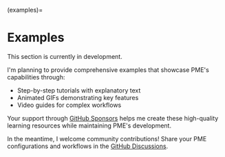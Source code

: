 (examples)=

# Examples

This section is currently in development.

I'm planning to provide comprehensive examples that showcase PME's capabilities through:

- Step-by-step tutorials with explanatory text
- Animated GIFs demonstrating key features
- Video guides for complex workflows

Your support through [GitHub Sponsors](https://github.com/sponsors/pluglug) helps me create these 
high-quality learning resources while maintaining PME's development.

In the meantime, I welcome community contributions! Share your PME configurations and workflows in the 
[GitHub Discussions](https://github.com/Pluglug/pie-menu-editor-fork/discussions).